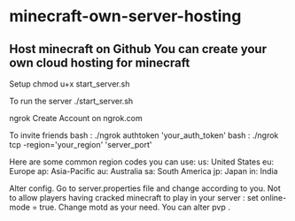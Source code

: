 # minecraft-own-server-hosting
Host minecraft on Github You can create your own cloud hosting for minecraft
-----------------------
Setup
chmod u+x start_server.sh

To run the server
./start_server.sh

ngrok
Create Account on ngrok.com

To invite friends
bash : ./ngrok authtoken 'your_auth_token' bash : ./ngrok tcp -region='your_region' 'server_port'

Here are some common region codes you can use:
us: United States eu: Europe ap: Asia-Pacific au: Australia sa: South America jp: Japan in: India

Alter config.
Go to server.properties file and change according to you. Not to allow players having cracked minecraft to play in your server : set online-mode = true. Change motd as your need. You can alter pvp .
